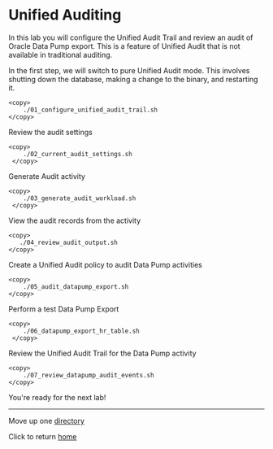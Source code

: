 # Unified Auditing 


In this lab you will configure the Unified Audit Trail and review an audit of Oracle Data Pump export. This is a feature of Unified Audit that is not available in traditional auditing.

In the first step, we will switch to pure Unified Audit mode. This involves shutting down the database, making a change to the binary, and restarting it. 

````
<copy>
    ./01_configure_unified_audit_trail.sh
</copy>
````    

Review the audit settings

````
<copy>    
    ./02_current_audit_settings.sh
 </copy>
````   

Generate Audit activity
````
<copy>
    ./03_generate_audit_workload.sh
 </copy>
````   
View the audit records from the activity
 ````
<copy>   
    ./04_review_audit_output.sh
 </copy>
````   
Create a Unified Audit policy to audit Data Pump activities
````
<copy>
    ./05_audit_datapump_export.sh
</copy>
````
Perform a test Data Pump Export
````
<copy>
    ./06_datapump_export_hr_table.sh
 </copy>
````   
Review the Unified Audit Trail for the Data Pump activity
````
<copy>    
    ./07_review_datapump_audit_events.sh
</copy>
````
You're ready for the next lab!


---

Move up one [directory](../README.md)

Click to return [home](/README.md)


